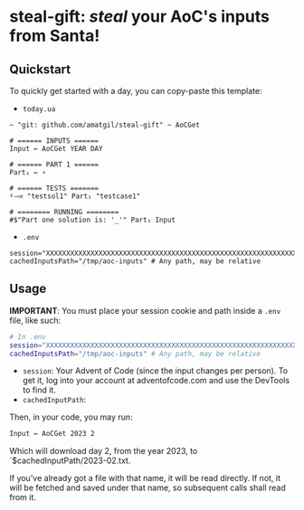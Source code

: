# steal-gift: _steal_ your AoC's inputs from Santa!

## Quickstart
To quickly get started with a day, you can copy-paste this template:

- `today.ua`
```
~ "git: github.com/amatgil/steal-gift" ~ AoCGet

# ====== INPUTS ======
Input ← AoCGet YEAR DAY

# ====== PART 1 ======
Part₁ ← ∘

# ====== TESTS =======
⍤⤙≍ "testsol1" Part₁ "testcase1"

# ======== RUNNING ========
#$"Part one solution is: '_'" Part₁ Input
```
- `.env`
```
session="XXXXXXXXXXXXXXXXXXXXXXXXXXXXXXXXXXXXXXXXXXXXXXXXXXXXXXXXXXXXXXXXXXXXXXXXXXXXXXXXXXXXXXXXXXXXXXXXXXXXXXXXXXXXXXXXXXXXXXXXXXXXXXXX"
cachedInputsPath="/tmp/aoc-inputs" # Any path, may be relative
```

## Usage
**IMPORTANT**: You must place your session cookie and path inside a `.env` file, like such:
```sh
# In .env
session="XXXXXXXXXXXXXXXXXXXXXXXXXXXXXXXXXXXXXXXXXXXXXXXXXXXXXXXXXXXXXXXXXXXXXXXXXXXXXXXXXXXXXXXXXXXXXXXXXXXXXXXXXXXXXXXXXXXXXXXXXXXXXXXX"
cachedInputsPath="/tmp/aoc-inputs" # Any path, may be relative
```

- `session`: Your Advent of Code (since the input changes per person). To get it, log into your account at adventofcode.com and use the DevTools to find it.
- `cachedInputPath`:

Then, in your code, you may run:
```sh
Input ← AoCGet 2023 2
```
Which will download day 2, from the year 2023, to `$cachedInputPath/2023-02.txt.

If you've already got a file with that name, it will be read directly. If not, it will be fetched
and saved under that name, so subsequent calls shall read from it.
